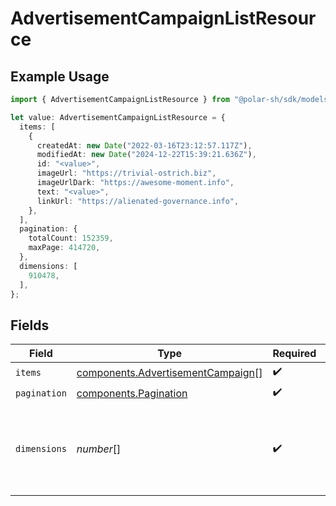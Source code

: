 # AdvertisementCampaignListResource

## Example Usage

```typescript
import { AdvertisementCampaignListResource } from "@polar-sh/sdk/models/components";

let value: AdvertisementCampaignListResource = {
  items: [
    {
      createdAt: new Date("2022-03-16T23:12:57.117Z"),
      modifiedAt: new Date("2024-12-22T15:39:21.636Z"),
      id: "<value>",
      imageUrl: "https://trivial-ostrich.biz",
      imageUrlDark: "https://awesome-moment.info",
      text: "<value>",
      linkUrl: "https://alienated-governance.info",
    },
  ],
  pagination: {
    totalCount: 152359,
    maxPage: 414720,
  },
  dimensions: [
    910478,
  ],
};
```

## Fields

| Field                                                                                  | Type                                                                                   | Required                                                                               | Description                                                                            |
| -------------------------------------------------------------------------------------- | -------------------------------------------------------------------------------------- | -------------------------------------------------------------------------------------- | -------------------------------------------------------------------------------------- |
| `items`                                                                                | [components.AdvertisementCampaign](../../models/components/advertisementcampaign.md)[] | :heavy_check_mark:                                                                     | N/A                                                                                    |
| `pagination`                                                                           | [components.Pagination](../../models/components/pagination.md)                         | :heavy_check_mark:                                                                     | N/A                                                                                    |
| `dimensions`                                                                           | *number*[]                                                                             | :heavy_check_mark:                                                                     | The dimensions (width, height) in pixels of the advertisement images.                  |